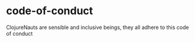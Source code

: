 # code-of-conduct
ClojureNauts are sensible and inclusive beings, they all adhere to this code of conduct 
